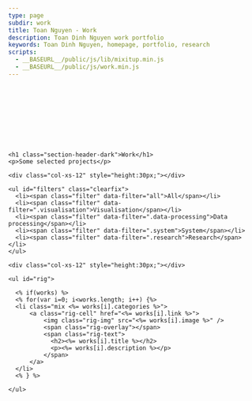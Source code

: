 ```yaml
---
type: page
subdir: work
title: Toan Nguyen - Work
description: Toan Dinh Nguyen work portfolio
keywords: Toan Dinh Nguyen, homepage, portfolio, research
scripts:
  - __BASEURL__/public/js/lib/mixitup.min.js
  - __BASEURL__/public/js/work.min.js
---
```


  <div class="col-xs-12" style="height:120px;"></div>

  <div class="container">

    <h1 class="section-header-dark">Work</h1>
    <p>Some selected projects</p>

    <div class="col-xs-12" style="height:30px;"></div>

    <ul id="filters" class="clearfix">
      <li><span class="filter" data-filter="all">All</span></li>
      <li><span class="filter" data-filter=".visualisation">Visualisation</span></li>
      <li><span class="filter" data-filter=".data-processing">Data processing</span></li>
      <li><span class="filter" data-filter=".system">System</span></li>
      <li><span class="filter" data-filter=".research">Research</span></li>
    </ul>

    <div class="col-xs-12" style="height:30px;"></div>

    <ul id="rig">

      <% if(works) %>
      <% for(var i=0; i<works.length; i++) {%>
      <li class="mix <%= works[i].categories %>">
          <a class="rig-cell" href="<%= works[i].link %>">
              <img class="rig-img" src="<%= works[i].image %>" />
              <span class="rig-overlay"></span>
              <span class="rig-text">
                <h2><%= works[i].title %></h2>
                <p><%= works[i].description %></p>
              </span>
          </a>
      </li>
      <% } %>

    </ul>
  </div>

  <div class="col-xs-12" style="height:50px;"></div>
